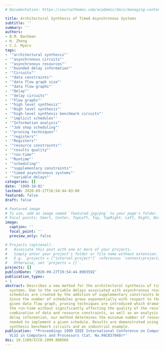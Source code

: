 ```yaml
---
# Documentation: https://sourcethemes.com/academic/docs/managing-content/

title: Architectural Synthesis of Timed Asynchronous Systems
subtitle: ''
summary: ''
authors:
- B.M. Bachman
- H. Zheng
- C.J. Myers
tags:
- '"architectural synthesis"'
- '"asynchronous circuits"'
- '"asynchronous resources"'
- '"bounded delay information"'
- '"Circuits"'
- '"data constraints"'
- '"data flow graph size"'
- '"data flow graphs"'
- '"Delay"'
- '"delay circuits"'
- '"Flow graphs"'
- '"high level synthesis"'
- '"High level synthesis"'
- '"high-level synthesis benchmark circuits"'
- '"implicit schedules"'
- '"Information analysis"'
- '"Job shop scheduling"'
- '"pruning techniques"'
- '"registers"'
- '"Registers"'
- '"resource constraints"'
- '"results quality"'
- '"run-time"'
- '"Runtime"'
- '"scheduling"'
- '"supplementary constraints"'
- '"timed asynchronous systems"'
- '"variable delays"'
categories: []
date: '1999-10-01'
lastmod: 2020-09-27T16:54:44-03:00
featured: false
draft: false

# Featured image
# To use, add an image named `featured.jpg/png` to your page's folder.
# Focal points: Smart, Center, TopLeft, Top, TopRight, Left, Right, BottomLeft, Bottom, BottomRight.
image:
  caption: ''
  focal_point: ''
  preview_only: false

# Projects (optional).
#   Associate this post with one or more of your projects.
#   Simply enter your project's folder or file name without extension.
#   E.g. `projects = ["internal-project"]` references `content/project/deep-learning/index.md`.
#   Otherwise, set `projects = []`.
projects: []
publishDate: '2020-09-27T19:54:44.090359Z'
publication_types:
- 1
abstract: Describes a new method for the architectural synthesis of timed asynchronous
  systems. Due to the variable delays associated with asynchronous resources, implicit
  schedules are created by the addition of supplementary constraints between resources.
  Since the number of schedules grows exponentially with respect to the size of the
  given data flow graph, pruning techniques are introduced which dramatically improve
  the run-time without significantly affecting the quality of the results. Using a
  combination of data and resource constraints, as well as an analysis of bounded
  delay information, our method determines the minimum number of resources and registers
  needed to implement a given schedule. Results are demonstrated using some high-level
  synthesis benchmark circuits and an industrial example.
publication: '*Proceedings 1999 IEEE International Conference on Computer Design:
  VLSI in Computers and Processors (Cat. No.99CB37040)*'
doi: 10.1109/ICCD.1999.808566
---
```

